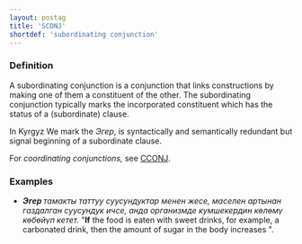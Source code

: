 ```yaml
---
layout: postag
title: 'SCONJ'
shortdef: 'subordinating conjunction'
---
```



### Definition

A subordinating conjunction is a conjunction that links constructions by making one of them a constituent of the other. 
The subordinating conjunction typically marks the incorporated constituent which has the status of a (subordinate) clause.

In Kyrgyz We mark the _Эгер_, is syntactically and semantically redundant but signal beginning of a subordinate clause.

For _coordinating conjunctions,_ see [CCONJ]().

### Examples
- _<b>Эгер </b>  тамакты таттуу суусундуктар менен жесе, маселен артынан газдалган суусундук ичсе, анда организмде кумшекердин көлөмү көбөйүп кетет._ "<b>If</b> the food is eaten with sweet drinks, for example, a carbonated drink, then the amount of sugar in the body increases ".

<!-- Interlanguage links updated Ne 5. května 2024, 18:19:42 CEST -->
